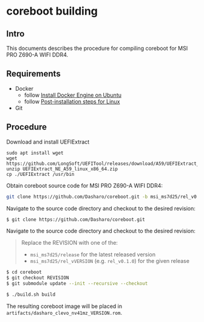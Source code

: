 # coreboot building

## Intro

This documents describes the procedure for compiling coreboot for MSI PRO Z690-A WIFI DDR4.

## Requirements

- Docker
  + follow [Install Docker Engine on Ubuntu](https://docs.docker.com/engine/install/ubuntu/)
  + follow [Post-installation steps for Linux](https://docs.docker.com/engine/install/linux-postinstall/)
- Git

## Procedure

Download and install UEFIExtract

```
sudo apt install wget
wget https://github.com/LongSoft/UEFITool/releases/download/A59/UEFIExtract_NE_A59_linux_x86_64.zip
unzip UEFIExtract_NE_A59_linux_x86_64.zip
cp ./UEFIExtract /usr/bin
```

Obtain coreboot source code for MSI PRO Z690-A WIFI DDR4:

```bash
git clone https://github.com/Dasharo/coreboot.git -b msi_ms7d25/rel_v0.1.0
```

Navigate to the source code directory and checkout to the desired revision:

```bash
$ git clone https://github.com/Dasharo/coreboot.git
```
Navigate to the source code directory and checkout to the desired revision:

> Replace the REVISION with one of the:
> - `msi_ms7d25/release` for the latest released version
> - `msi_ms7d25/rel_vVERSION` (e.g. `rel_v0.1.0`) for the given release

```bash
$ cd coreboot
$ git checkout REVISION
$ git submodule update --init --recursive --checkout
```

```bash
$ ./build.sh build
```
The resulting coreboot image will be placed in
`artifacts/dasharo_clevo_nv41mz_VERSION.rom`.
